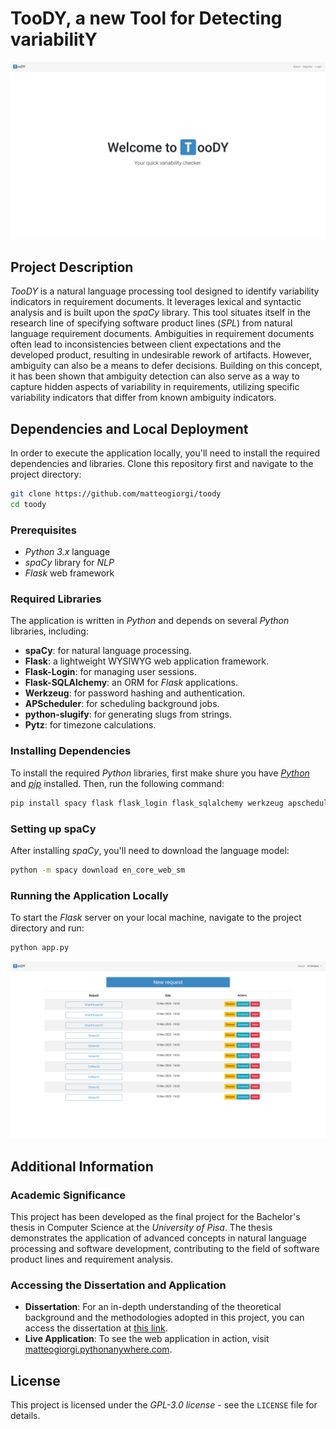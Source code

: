 # TooDY, a new Tool for Detecting variabilitY
![](pagina1-welcome.png)


## Project Description
*TooDY* is a natural language processing tool designed to identify variability indicators in requirement documents. It leverages lexical and syntactic analysis and is built upon the *spaCy* library. This tool situates itself in the research line of specifying software product lines (*SPL*) from natural language requirement documents. Ambiguities in requirement documents often lead to inconsistencies between client expectations and the developed product, resulting in undesirable rework of artifacts. However, ambiguity can also be a means to defer decisions. Building on this concept, it has been shown that ambiguity detection can also serve as a way to capture hidden aspects of variability in requirements, utilizing specific variability indicators that differ from known ambiguity indicators.


## Dependencies and Local Deployment
In order to execute the application locally, you'll need to install the required dependencies and libraries. Clone this repository first and navigate to the project directory:
```bash
git clone https://github.com/matteogiorgi/toody
cd toody
```

### Prerequisites
- *Python 3.x* language
- *spaCy* library for *NLP*
- *Flask* web framework

### Required Libraries
The application is written in *Python* and depends on several *Python* libraries, including:
- **spaCy**: for natural language processing.
- **Flask**: a lightweight WYSIWYG web application framework.
- **Flask-Login**: for managing user sessions.
- **Flask-SQLAlchemy**: an ORM for *Flask* applications.
- **Werkzeug**: for password hashing and authentication.
- **APScheduler**: for scheduling background jobs.
- **python-slugify**: for generating slugs from strings.
- **Pytz**: for timezone calculations.

### Installing Dependencies
To install the required *Python* libraries, first make shure you have [*Python*](https://www.python.org/downloads/) and [*pip*](https://pip.pypa.io/en/stable/getting-started/) installed. Then, run the following command:
```bash
pip install spacy flask flask_login flask_sqlalchemy werkzeug apscheduler python-slugify pytz
```

### Setting up spaCy
After installing *spaCy*, you'll need to download the language model:
```bash
python -m spacy download en_core_web_sm
```

### Running the Application Locally
To start the *Flask* server on your local machine, navigate to the project directory and run:
```bash
python app.py
```

![](pagina1-lista.png)


## Additional Information

### Academic Significance
This project has been developed as the final project for the Bachelor's thesis in Computer Science at the *University of Pisa*. The thesis demonstrates the application of advanced concepts in natural language processing and software development, contributing to the field of software product lines and requirement analysis.

### Accessing the Dissertation and Application
- **Dissertation**: For an in-depth understanding of the theoretical background and the methodologies adopted in this project, you can access the dissertation at [this link](https://github.com/matteogiorgi/toody-dissertation).
- **Live Application**: To see the web application in action, visit [matteogiorgi.pythonanywhere.com](https://matteogiorgi.pythonanywhere.com/).


## License
This project is licensed under the *GPL-3.0 license* - see the `LICENSE` file for details.
